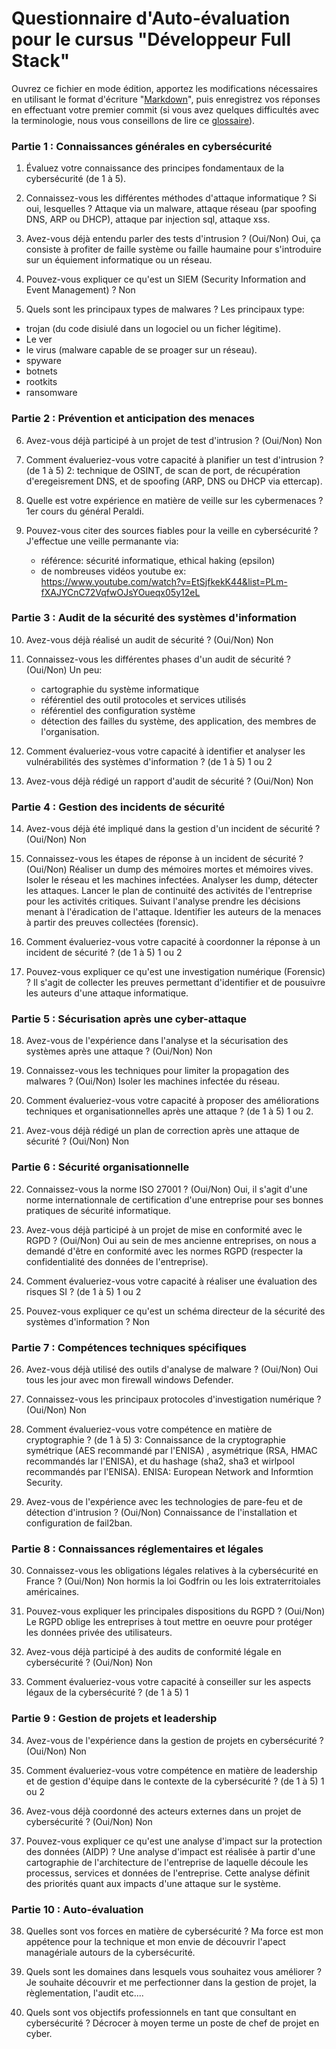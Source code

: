 
# Questionnaire d'Auto-évaluation pour le cursus "Développeur Full Stack"

Ouvrez ce fichier en mode édition, apportez les modifications nécessaires en utilisant le format d'écriture "[Markdown](https://docs.github.com/fr/get-started/writing-on-github/getting-started-with-writing-and-formatting-on-github/basic-writing-and-formatting-syntax)", 
puis enregistrez vos réponses en effectuant votre premier commit (si vous avez quelques difficultés avec la terminologie, nous vous conseillons de lire ce [glossaire](https://docs.github.com/fr/get-started/learning-about-github/github-glossary)).

### Partie 1 : Connaissances générales en cybersécurité

1. Évaluez votre connaissance des principes fondamentaux de la cybersécurité (de 1 à 5).
   
3. Connaissez-vous les différentes méthodes d'attaque informatique ? Si oui, lesquelles ?
Attaque via un malware, attaque réseau (par spoofing DNS, ARP ou DHCP), attaque par injection sql, attaque xss.
   
5. Avez-vous déjà entendu parler des tests d'intrusion ? (Oui/Non)
   Oui, ça consiste à profiter de faille système ou faille haumaine pour s'introduire sur un équiement informatique ou un réseau.
    
7. Pouvez-vous expliquer ce qu'est un SIEM (Security Information and Event Management) ?
   Non
   
9. Quels sont les principaux types de malwares ?
Les principaux type:
  - trojan (du code disiulé dans un logociel ou un ficher légitime).
  - Le ver
  - le virus (malware capable de se proager sur un réseau).
  - spyware
  - botnets
  - rootkits
  - ransomware
    
### Partie 2 : Prévention et anticipation des menaces

6. Avez-vous déjà participé à un projet de test d'intrusion ? (Oui/Non)
Non

8. Comment évalueriez-vous votre capacité à planifier un test d'intrusion ? (de 1 à 5)
   2: technique de OSINT, de scan de port, de récupération d'eregeisrement DNS, et de spoofing (ARP, DNS ou DHCP via ettercap).
   
10. Quelle est votre expérience en matière de veille sur les cybermenaces ?
    1er cours du général Peraldi.
      
12. Pouvez-vous citer des sources fiables pour la veille en cybersécurité ?
    J'effectue une veille permanante via:
    - référence: sécurité informatique, ethical haking (epsilon)
    - de nombreuses vidéos youtube ex: https://www.youtube.com/watch?v=EtSjfkekK44&list=PLm-fXAJYCnC72VqfwOJsYOueqx05y12eL
      
### Partie 3 : Audit de la sécurité des systèmes d'information

10. Avez-vous déjà réalisé un audit de sécurité ? (Oui/Non)
    Non
12. Connaissez-vous les différentes phases d'un audit de sécurité ? (Oui/Non)
    Un peu:
    - cartographie du système informatique
    - référentiel des outil protocoles et services utilisés
    - référentiel des configuration système
    - détection des failles du système, des application, des membres de l'organisation.
          
14. Comment évalueriez-vous votre capacité à identifier et analyser les vulnérabilités des systèmes d'information ? (de 1 à 5)
    1 ou 2
    
16. Avez-vous déjà rédigé un rapport d'audit de sécurité ? (Oui/Non)
    Non

### Partie 4 : Gestion des incidents de sécurité

14. Avez-vous déjà été impliqué dans la gestion d'un incident de sécurité ? (Oui/Non)
    Non
    
16. Connaissez-vous les étapes de réponse à un incident de sécurité ? (Oui/Non)
    Réaliser un dump des mémoires mortes et mémoires vives.
    Isoler le réseau et les machines infectées.
    Analyser les dump, détecter les attaques.
    Lancer le plan de continuité des activités de l'entreprise pour les activités critiques.
    Suivant l'analyse prendre les décisions menant à l'éradication de l'attaque.
    Identifier les auteurs de la menaces à partir des preuves collectées (forensic).
     
18. Comment évalueriez-vous votre capacité à coordonner la réponse à un incident de sécurité ? (de 1 à 5)
     1 ou 2
    
20. Pouvez-vous expliquer ce qu'est une investigation numérique (Forensic) ?
Il s'agit de collecter les preuves permettant d'identifier et de pousuivre les auteurs d'une attaque informatique.

### Partie 5 : Sécurisation après une cyber-attaque

18. Avez-vous de l'expérience dans l'analyse et la sécurisation des systèmes après une attaque ? (Oui/Non)
    Non
    
20. Connaissez-vous les techniques pour limiter la propagation des malwares ? (Oui/Non)
    Isoler les machines infectée du réseau.
    
22. Comment évalueriez-vous votre capacité à proposer des améliorations techniques et organisationnelles après une attaque ? (de 1 à 5)
    1 ou 2.
24. Avez-vous déjà rédigé un plan de correction après une attaque de sécurité ? (Oui/Non)
    Non
    
### Partie 6 : Sécurité organisationnelle

22. Connaissez-vous la norme ISO 27001 ? (Oui/Non)
    Oui, il s'agit d'une norme internationnale de certification d'une entreprise pour ses bonnes pratiques de sécurité informatique.
    
24. Avez-vous déjà participé à un projet de mise en conformité avec le RGPD ? (Oui/Non)
    Oui au sein de mes ancienne entreprises, on nous a demandé d'être en conformité avec les normes RGPD (respecter la confidentialité des données de l'entreprise).
    
26. Comment évalueriez-vous votre capacité à réaliser une évaluation des risques SI ? (de 1 à 5)
    1 ou 2
    
28. Pouvez-vous expliquer ce qu'est un schéma directeur de la sécurité des systèmes d'information ?
Non

### Partie 7 : Compétences techniques spécifiques

26. Avez-vous déjà utilisé des outils d'analyse de malware ? (Oui/Non)
    Oui tous les jour avec mon firewall windows Defender.
    
28. Connaissez-vous les principaux protocoles d'investigation numérique ? (Oui/Non)
    Non
    
30. Comment évalueriez-vous votre compétence en matière de cryptographie ? (de 1 à 5)
    3: Connaissance de la cryptographie symétrique (AES recommandé par l'ENISA) , asymétrique (RSA, HMAC recommandés lar l'ENISA), et du hashage (sha2, sha3 et wirlpool recommandés par l'ENISA).
    ENISA: European Network and Informtion Security.
    
32. Avez-vous de l'expérience avec les technologies de pare-feu et de détection d'intrusion ? (Oui/Non)
Connaissance de l'installation et configuration de fail2ban.

### Partie 8 : Connaissances réglementaires et légales

30. Connaissez-vous les obligations légales relatives à la cybersécurité en France ? (Oui/Non)
    Non hormis la loi Godfrin ou les lois extraterritoiales américaines.
    
32. Pouvez-vous expliquer les principales dispositions du RGPD ? (Oui/Non)
    Le RGPD oblige les entreprises à tout mettre en oeuvre pour protéger les données privée des utilisateurs.
    
34. Avez-vous déjà participé à des audits de conformité légale en cybersécurité ? (Oui/Non)
  Non
    
36. Comment évalueriez-vous votre capacité à conseiller sur les aspects légaux de la cybersécurité ? (de 1 à 5)
  1

### Partie 9 : Gestion de projets et leadership

34. Avez-vous de l'expérience dans la gestion de projets en cybersécurité ? (Oui/Non)
    Non
    
36. Comment évalueriez-vous votre compétence en matière de leadership et de gestion d'équipe dans le contexte de la cybersécurité ? (de 1 à 5)
    1 ou 2
38. Avez-vous déjà coordonné des acteurs externes dans un projet de cybersécurité ? (Oui/Non)
    Non
    
40. Pouvez-vous expliquer ce qu'est une analyse d'impact sur la protection des données (AIDP) ?
    Une analyse d'impact est réalisée à partir d'une cartographie de l'architecture de l'entreprise de laquelle découle les processus, services et données de l'entreprise.
    Cette analyse définit des priorités quant aux impacts d'une attaque sur le système.

### Partie 10 : Auto-évaluation

38. Quelles sont vos forces en matière de cybersécurité ?
    Ma force est mon appétence pour la technique et mon envie de découvrir l'apect managériale autours de la cybersécurité.
    
40. Quels sont les domaines dans lesquels vous souhaitez vous améliorer ?
    Je souhaite découvrir et me perfectionner dans la gestion de projet, la règlementation, l'audit etc....
    
42. Quels sont vos objectifs professionnels en tant que consultant en cybersécurité ?
    Décrocer à moyen terme un poste de chef de projet en cyber.
